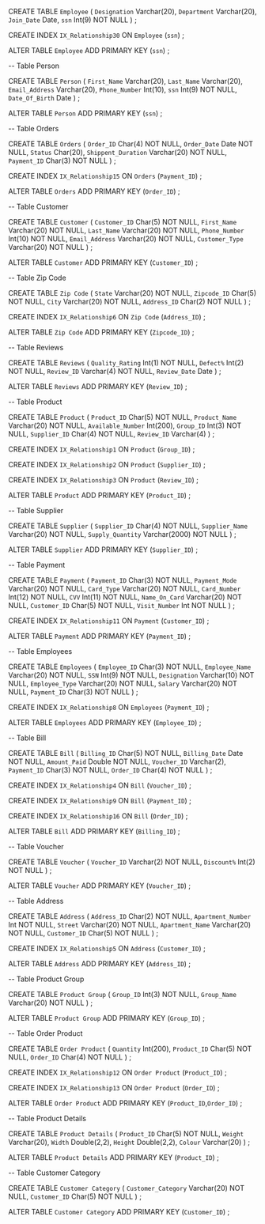 CREATE TABLE `Employee`
(
  `Designation` Varchar(20),
  `Department` Varchar(20),
  `Join_Date` Date,
  `ssn` Int(9) NOT NULL
)
;

CREATE INDEX `IX_Relationship30` ON `Employee` (`ssn`)
;

ALTER TABLE `Employee` ADD  PRIMARY KEY (`ssn`)
;

-- Table Person

CREATE TABLE `Person`
(
  `First_Name` Varchar(20),
  `Last_Name` Varchar(20),
  `Email_Address` Varchar(20),
  `Phone_Number` Int(10),
  `ssn` Int(9) NOT NULL,
  `Date_Of_Birth` Date
)
;

ALTER TABLE `Person` ADD  PRIMARY KEY (`ssn`)
;

-- Table Orders

CREATE TABLE `Orders`
(
  `Order_ID` Char(4) NOT NULL,
  `Order_Date` Date NOT NULL,
  `Status` Char(20),
  `Shippent_Duration` Varchar(20) NOT NULL,
  `Payment_ID` Char(3) NOT NULL
)
;

CREATE INDEX `IX_Relationship15` ON `Orders` (`Payment_ID`)
;

ALTER TABLE `Orders` ADD  PRIMARY KEY (`Order_ID`)
;

-- Table Customer

CREATE TABLE `Customer`
(
  `Customer_ID` Char(5) NOT NULL,
  `First_Name` Varchar(20) NOT NULL,
  `Last_Name` Varchar(20) NOT NULL,
  `Phone_Number` Int(10) NOT NULL,
  `Email_Address` Varchar(20) NOT NULL,
  `Customer_Type` Varchar(20) NOT NULL
)
;

ALTER TABLE `Customer` ADD  PRIMARY KEY (`Customer_ID`)
;

-- Table Zip Code

CREATE TABLE `Zip Code`
(
  `State` Varchar(20) NOT NULL,
  `Zipcode_ID` Char(5) NOT NULL,
  `City` Varchar(20) NOT NULL,
  `Address_ID` Char(2) NOT NULL
)
;

CREATE INDEX `IX_Relationship6` ON `Zip Code` (`Address_ID`)
;

ALTER TABLE `Zip Code` ADD  PRIMARY KEY (`Zipcode_ID`)
;

-- Table Reviews

CREATE TABLE `Reviews`
(
  `Quality_Rating` Int(1) NOT NULL,
  `Defect%` Int(2) NOT NULL,
  `Review_ID` Varchar(4) NOT NULL,
  `Review_Date` Date
)
;

ALTER TABLE `Reviews` ADD  PRIMARY KEY (`Review_ID`)
;

-- Table Product

CREATE TABLE `Product`
(
  `Product_ID` Char(5) NOT NULL,
  `Product_Name` Varchar(20) NOT NULL,
  `Available_Number` Int(200),
  `Group_ID` Int(3) NOT NULL,
  `Supplier_ID` Char(4) NOT NULL,
  `Review_ID` Varchar(4)
)
;

CREATE INDEX `IX_Relationship1` ON `Product` (`Group_ID`)
;

CREATE INDEX `IX_Relationship2` ON `Product` (`Supplier_ID`)
;

CREATE INDEX `IX_Relationship3` ON `Product` (`Review_ID`)
;

ALTER TABLE `Product` ADD  PRIMARY KEY (`Product_ID`)
;

-- Table Supplier

CREATE TABLE `Supplier`
(
  `Supplier_ID` Char(4) NOT NULL,
  `Supplier_Name` Varchar(20) NOT NULL,
  `Supply_Quantity` Varchar(2000) NOT NULL
)
;

ALTER TABLE `Supplier` ADD  PRIMARY KEY (`Supplier_ID`)
;

-- Table Payment

CREATE TABLE `Payment`
(
  `Payment_ID` Char(3) NOT NULL,
  `Payment_Mode` Varchar(20) NOT NULL,
  `Card_Type` Varchar(20) NOT NULL,
  `Card_Number` Int(12) NOT NULL,
  `CVV` Int(11) NOT NULL,
  `Name_On_Card` Varchar(20) NOT NULL,
  `Customer_ID` Char(5) NOT NULL,
  `Visit_Number` Int NOT NULL
)
;

CREATE INDEX `IX_Relationship11` ON `Payment` (`Customer_ID`)
;

ALTER TABLE `Payment` ADD  PRIMARY KEY (`Payment_ID`)
;

-- Table Employees

CREATE TABLE `Employees`
(
  `Employee_ID` Char(3) NOT NULL,
  `Employee_Name` Varchar(20) NOT NULL,
  `SSN` Int(9) NOT NULL,
  `Designation` Varchar(10) NOT NULL,
  `Employee_Type` Varchar(20) NOT NULL,
  `Salary` Varchar(20) NOT NULL,
  `Payment_ID` Char(3) NOT NULL
)
;

CREATE INDEX `IX_Relationship8` ON `Employees` (`Payment_ID`)
;

ALTER TABLE `Employees` ADD  PRIMARY KEY (`Employee_ID`)
;

-- Table Bill

CREATE TABLE `Bill`
(
  `Billing_ID` Char(5) NOT NULL,
  `Billing_Date` Date NOT NULL,
  `Amount_Paid` Double NOT NULL,
  `Voucher_ID` Varchar(2),
  `Payment_ID` Char(3) NOT NULL,
  `Order_ID` Char(4) NOT NULL
)
;

CREATE INDEX `IX_Relationship4` ON `Bill` (`Voucher_ID`)
;

CREATE INDEX `IX_Relationship9` ON `Bill` (`Payment_ID`)
;

CREATE INDEX `IX_Relationship16` ON `Bill` (`Order_ID`)
;

ALTER TABLE `Bill` ADD  PRIMARY KEY (`Billing_ID`)
;

-- Table Voucher

CREATE TABLE `Voucher`
(
  `Voucher_ID` Varchar(2) NOT NULL,
  `Discount%` Int(2) NOT NULL
)
;

ALTER TABLE `Voucher` ADD  PRIMARY KEY (`Voucher_ID`)
;

-- Table Address

CREATE TABLE `Address`
(
  `Address_ID` Char(2) NOT NULL,
  `Apartment_Number` Int NOT NULL,
  `Street` Varchar(20) NOT NULL,
  `Apartment_Name` Varchar(20) NOT NULL,
  `Customer_ID` Char(5) NOT NULL
)
;

CREATE INDEX `IX_Relationship5` ON `Address` (`Customer_ID`)
;

ALTER TABLE `Address` ADD  PRIMARY KEY (`Address_ID`)
;

-- Table Product Group

CREATE TABLE `Product Group`
(
  `Group_ID` Int(3) NOT NULL,
  `Group_Name` Varchar(20) NOT NULL
)
;

ALTER TABLE `Product Group` ADD  PRIMARY KEY (`Group_ID`)
;

-- Table Order Product

CREATE TABLE `Order Product`
(
  `Quantity` Int(200),
  `Product_ID` Char(5) NOT NULL,
  `Order_ID` Char(4) NOT NULL
)
;

CREATE INDEX `IX_Relationship12` ON `Order Product` (`Product_ID`)
;

CREATE INDEX `IX_Relationship13` ON `Order Product` (`Order_ID`)
;

ALTER TABLE `Order Product` ADD  PRIMARY KEY (`Product_ID`,`Order_ID`)
;

-- Table Product Details

CREATE TABLE `Product Details`
(
  `Product_ID` Char(5) NOT NULL,
  `Weight` Varchar(20),
  `Width` Double(2,2),
  `Height` Double(2,2),
  `Colour` Varchar(20)
)
;

ALTER TABLE `Product Details` ADD  PRIMARY KEY (`Product_ID`)
;

-- Table Customer Category

CREATE TABLE `Customer Category`
(
  `Customer_Category` Varchar(20) NOT NULL,
  `Customer_ID` Char(5) NOT NULL
)
;

ALTER TABLE `Customer Category` ADD  PRIMARY KEY (`Customer_ID`)
;


